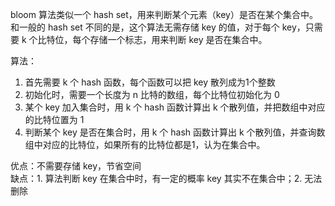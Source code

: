 bloom 算法类似一个 hash set，用来判断某个元素（key）是否在某个集合中。和一般的 hash set 不同的是，这个算法无需存储 key 的值，对于每个 key，只需要 k 个比特位，每个存储一个标志，用来判断 key 是否在集合中。

算法：

1. 首先需要 k 个 hash 函数，每个函数可以把 key 散列成为1个整数
2. 初始化时，需要一个长度为 n 比特的数组，每个比特位初始化为 0
3. 某个 key 加入集合时，用 k 个 hash 函数计算出 k 个散列值，并把数组中对应的比特位置为 1
4. 判断某个 key 是否在集合时，用 k 个 hash 函数计算出 k 个散列值，并查询数组中对应的比特位，如果所有的比特位都是1，认为在集合中。

优点：不需要存储 key，节省空间  
缺点：1. 算法判断 key 在集合中时，有一定的概率 key 其实不在集合中；2. 无法删除
